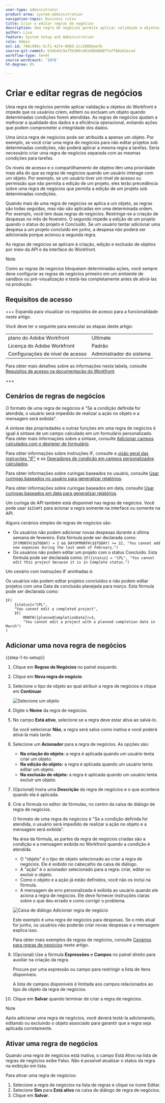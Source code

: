 ```yaml
---
user-type: administrator
product-area: system-administration
navigation-topic: business rules
title: Criar e editar regras de negócios
description: Uma regra de negócios permite aplicar validação a objetos do Workfront e impede que os usuários criem, editem ou excluam um objeto quando determinadas condições forem atendidas. As regras de negócios ajudam a melhorar a qualidade dos dados e a eficiência operacional, evitando ações que podem comprometer a integridade dos dados.
author: Lisa
feature: System Setup and Administration
role: Admin
exl-id: 780c996c-5cf1-42fe-898d-2cc208bbae7b
source-git-commit: 634b4dc9a75b306c46168848807faff80ab2eced
workflow-type: tm+mt
source-wordcount: '1078'
ht-degree: 0%

---
```


# Criar e editar regras de negócios

Uma regra de negócios permite aplicar validação a objetos do Workfront e impede que os usuários criem, editem ou excluam um objeto quando determinadas condições forem atendidas. As regras de negócios ajudam a melhorar a qualidade dos dados e a eficiência operacional, evitando ações que podem comprometer a integridade dos dados.

Uma única regra de negócios pode ser atribuída a apenas um objeto. Por exemplo, se você criar uma regra de negócios para não editar projetos sob determinadas condições, não poderá aplicar a mesma regra a tarefas. Seria necessário criar uma regra de negócios separada com as mesmas condições para tarefas.

Os níveis de acesso e o compartilhamento de objetos têm uma prioridade mais alta do que as regras de negócios quando um usuário interage com um objeto. Por exemplo, se um usuário tiver um nível de acesso ou permissão que não permita a edição de um projeto, eles terão precedência sobre uma regra de negócios que permita a edição de um projeto sob determinadas condições.

Quando mais de uma regra de negócios se aplica a um objeto, as regras são todas seguidas, mas não são aplicadas em uma determinada ordem. Por exemplo, você tem duas regras de negócios. Restringe-se a criação de despesas no mês de fevereiro. O segundo impede a edição de um projeto quando o status do projeto é Concluído. Se um usuário tentar adicionar uma despesa a um projeto concluído em junho, a despesa não poderá ser adicionada porque acionou a segunda regra.

As regras de negócios se aplicam à criação, edição e exclusão de objetos por meio da API e da interface do Workfront.

>[!NOTE]
>
>Como as regras de negócios bloqueiam determinadas ações, você sempre deve configurar as regras de negócios primeiro em um ambiente de sandbox ou pré-visualização e testá-las completamente antes de ativá-las na produção.

## Requisitos de acesso

+++ Expanda para visualizar os requisitos de acesso para a funcionalidade neste artigo.

Você deve ter o seguinte para executar as etapas deste artigo:

<table style="table-layout:auto"> 
 <col> 
 <col> 
 <tbody> 
  <tr> 
   <td>plano do Adobe Workfront</td> 
   <td>Ultimate</td> 
  </tr> 
  <tr> 
   <td>Licença do Adobe Workfront</td> 
   <td>Padrão</td> 
  </tr> 
  <tr> 
   <td>Configurações de nível de acesso</td> 
   <td>Administrador do sistema</td> 
  </tr>  
 </tbody> 
</table>

Para obter mais detalhes sobre as informações nesta tabela, consulte [Requisitos de acesso na documentação do Workfront](/help/quicksilver/administration-and-setup/add-users/access-levels-and-object-permissions/access-level-requirements-in-documentation.md).

+++

## Cenários de regras de negócios

O formato de uma regra de negócios é &quot;Se a condição definida for atendida, o usuário será impedido de realizar a ação no objeto e a mensagem será exibida&quot;.

A sintaxe das propriedades e outras funções em uma regra de negócios é igual à sintaxe de um campo calculado em um formulário personalizado. Para obter mais informações sobre a sintaxe, consulte [Adicionar campos calculados com o designer de formulário](/help/quicksilver/administration-and-setup/customize-workfront/create-manage-custom-forms/form-designer/design-a-form/add-a-calculated-field.md).

Para obter informações sobre instruções IF, consulte a [ visão geral das instruções &quot;IF&quot;](/help/quicksilver/reports-and-dashboards/reports/calc-cstm-data-reports/if-statements-overview.md) e os [Operadores de condição em campos personalizados calculados](/help/quicksilver/reports-and-dashboards/reports/calc-cstm-data-reports/condition-operators-calculated-custom-expressions.md).

Para obter informações sobre curingas baseados no usuário, consulte [Usar curingas baseados no usuário para generalizar relatórios](/help/quicksilver/reports-and-dashboards/reports/reporting-elements/use-user-based-wildcards-generalize-reports.md).

Para obter informações sobre curingas baseados em data, consulte [Usar curingas baseados em data para generalizar relatórios](/help/quicksilver/reports-and-dashboards/reports/reporting-elements/use-date-based-wildcards-generalize-reports.md).

Um curinga de API também está disponível nas regras de negócios. Você pode usar `$$ISAPI` para acionar a regra somente na interface ou somente na API.

Alguns cenários simples de regras de negócios são:

* Os usuários não podem adicionar novas despesas durante a última semana de fevereiro. Esta fórmula pode ser declarada como: `IF(MONTH($$TODAY) = 2 && DAYOFMONTH($$TODAY) >= 22, "You cannot add new expenses during the last week of February.")`
* Os usuários não podem editar um projeto com o status Concluído. Esta fórmula pode ser declarada como: `IF({status} = "CPL", "You cannot edit this project because it is in Complete status.")`

Um cenário com instruções IF aninhadas é:

Os usuários não podem editar projetos concluídos e não podem editar projetos com uma Data de conclusão planejada para março. Esta fórmula pode ser declarada como:

```
IF(
    {status}="CPL",
    "You cannot edit a completed project",
    IF(
        MONTH({plannedCompletionDate})=3,
        "You cannot edit a project with a planned completion date in March")
)
```

## Adicionar uma nova regra de negócios

{{step-1-to-setup}}

1. Clique em **Regras de Negócios** no painel esquerdo.
1. Clique em **Nova regra de negócio**.
1. Selecione o tipo de objeto ao qual atribuir a regra de negócios e clique em **Continuar**.

   ![Selecione um objeto](assets/object-for-business-rule2.png)

1. Digite o **Nome** da regra de negócios.
1. No campo **Está ativo**, selecione se a regra deve estar ativa ao salvá-lo.

   Se você selecionar **Não**, a regra será salva como inativa e você poderá ativá-la mais tarde.

1. Selecione um **Acionador** para a regra de negócios. As opções são:

   * **Na criação do objeto:** a regra é aplicada quando um usuário tenta criar um objeto.
   * **Na edição do objeto:** a regra é aplicada quando um usuário tenta editar um objeto.
   * **Na exclusão de objeto:** a regra é aplicada quando um usuário tenta excluir um objeto.

1. (Opcional) Insira uma **Descrição** da regra de negócios e o que acontece quando ela é aplicada.
1. Crie a fórmula no editor de fórmulas, no centro da caixa de diálogo de regra de negócios.

   O formato de uma regra de negócios é &quot;Se a condição definida for atendida, o usuário será impedido de realizar a ação no objeto e a mensagem será exibida&quot;.

   Na área da fórmula, as partes da regra de negócios criadas são a condição e a mensagem exibida no Workfront quando a condição é atendida.

   * O &quot;objeto&quot; é o tipo de objeto selecionado ao criar a regra de negócios. Ele é exibido no cabeçalho da caixa de diálogo.
   * A &quot;ação&quot; é o acionador selecionado para a regra: criar, editar ou excluir o objeto.
   * Como o objeto e a ação já estão definidos, você não os inclui na fórmula.
   * A mensagem de erro personalizada é exibida ao usuário quando ele aciona a regra de negócios. Ele deve fornecer instruções claras sobre o que deu errado e como corrigir o problema.

   ![Caixa de diálogo Adicionar regra de negócio](assets/add-business-rule-dialog-no-ai-button.png)

   Este exemplo é uma regra de negócios para despesas. Se o mês atual for junho, os usuários não poderão criar novas despesas e a mensagem explica isso.

   Para obter mais exemplos de regras de negócios, consulte [Cenários para regras de negócios](#scenarios-for-business-rules) neste artigo.

1. (Opcional) Use a fórmula **Expressões** e **Campos** no painel direito para auxiliar na criação da regra.

   Procure por uma expressão ou campo para restringir a lista de itens disponíveis.

   A lista de campos disponíveis é limitada aos campos relacionados ao tipo de objeto da regra de negócios.

1. Clique em **Salvar** quando terminar de criar a regra de negócios.

>[!NOTE]
>
>Após adicionar uma regra de negócios, você deverá testá-la adicionando, editando ou excluindo o objeto associado para garantir que a regra seja aplicada corretamente.

## Ativar uma regra de negócios

Quando uma regra de negócios está inativa, o campo Está Ativo na lista de regras de negócios exibe Falso. Não é possível atualizar o status da regra na exibição em lista.

Para ativar uma regra de negócios:

1. Selecione a regra de negócios na lista de regras e clique no ícone Editar.
1. Selecione **Sim** para **Está ativo** na caixa de diálogo de regra de negócios.
1. Clique em **Salvar**.
